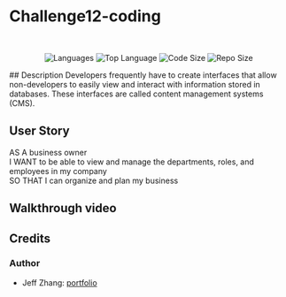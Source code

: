 # Challenge12-coding
</br>
<p align="center">
    <img src="https://img.shields.io/github/languages/count/bleachevil/Challenge12-coding?style=for-the-badge" alt="Languages" />
    <img src="https://img.shields.io/github/languages/top/bleachevil/Challenge12-coding?style=for-the-badge" alt="Top Language" />
    <img src="https://img.shields.io/github/languages/code-size/bleachevil/Challenge12-coding?style=for-the-badge" alt="Code Size" />
    <img src="https://img.shields.io/github/repo-size/bleachevil/Challenge12-coding?style=for-the-badge" alt="Repo Size" />   
 </p>
## Description 
Developers frequently have to create interfaces that allow non-developers to easily view and interact with information stored in databases. These interfaces are called content management systems (CMS).


## User Story
AS A business owner</br>
I WANT to be able to view and manage the departments, roles, and employees in my company</br>
SO THAT I can organize and plan my business</br>


## Walkthrough video

## Credits
### Author

- Jeff Zhang: [portfolio](https://bleachevil.github.io/)

